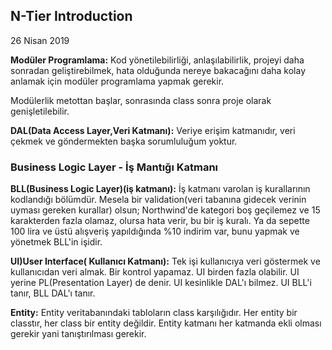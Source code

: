 ## N-Tier Introduction

26 Nisan 2019

**Modüler Programlama:** Kod yönetilebilirliği, anlaşılabilirlik, projeyi daha sonradan geliştirebilmek, hata olduğunda nereye bakacağını daha kolay anlamak için modüler programlama yapmak gerekir.

Modülerlik metottan başlar, sonrasında class sonra proje olarak genişletilebilir.

**DAL(Data Access Layer,Veri Katmanı):** Veriye erişim katmanıdır, veri çekmek ve göndermekten başka sorumluluğum yoktur.

### Business Logic Layer - İş Mantığı Katmanı

**BLL(Business Logic Layer)(iş katmanı):** İş katmanı varolan iş kurallarının kodlandığı bölümdür. Mesela bir validation(veri tabanına gidecek verinin uyması gereken kurallar) olsun; Northwind'de kategori boş geçilemez ve 15 karakterden fazla olamaz, olursa hata verir, bu bir iş kuralı. Ya da sepette 100 lira ve üstü alışveriş yapıldığında %10 indirim var, bunu yapmak ve yönetmek BLL'in işidir.

**UI)User Interface( Kullanıcı Katmanı):** Tek işi kullanıcıya veri göstermek ve kullanıcıdan veri almak. Bir kontrol yapamaz. UI birden fazla olabilir. UI yerine PL(Presentation Layer) de denir. UI kesinlikle DAL'ı bilmez. UI BLL'i tanır, BLL DAL'ı tanır.

**Entity:** Entity veritabanındaki tabloların class karşılığıdır. Her entity bir classtır, her class bir entity değildir. Entity katmanı her katmanda ekli olması gerekir yani tanıştırılması gerekir.
